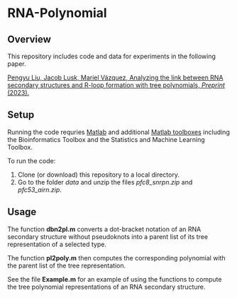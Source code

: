 # RNA-Polynomial

## Overview

This repository includes code and data for experiments in the following paper. 

[Pengyu Liu, Jacob Lusk, Mariel Vázquez, Analyzing the link between RNA secondary structures and R-loop formation with tree polynomials, *Preprint* (2023).](https://)

## Setup

Running the code requries [Matlab](https://matlab.mathworks.com) and additional [Matlab toolboxes](https://www.mathworks.com/products.html) including the Bioinformatics Toolbox and the Statistics and Machine Learning Toolbox.

To run the code:
1. Clone (or download) this repository to a local directory.
2. Go to the folder *data* and unzip the files *pfc8_snrpn.zip* and *pfc53_airn.zip*.


## Usage

The function **dbn2pl.m** converts a dot-bracket notation of an RNA secondary structure without pseudoknots into a parent list of its tree representation of a selected type.

The function **pl2poly.m** then computes the corresponding polynomial with the parent list of the tree representation.

See the file **Example.m** for an example of using the functions to compute the tree polynomial representations of an RNA secondary structure.
